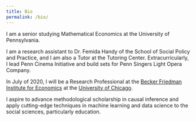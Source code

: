 ```yaml
---
title: Bio
permalink: /bio/
---
```


I am a senior studying Mathematical Economics at the University of Pennsylvania.

I am a research assistant to Dr. Femida Handy of the School of Social Policy and Practice,
and I am also a Tutor at the Tutoring Center. Extracurricularly, I lead
Penn Cinema Initiative and build sets for Penn Singers Light Opera Company.


In July of 2020, I will be a Research Professional at the [Becker Friedman Institute
for Economics](https://bfi.uchicago.edu) at the
[University of Chicago](https://www.uchicago.edu).


I aspire to advance methodological scholarship in causal inference and
apply cutting-edge techniques in machine learning and data science
to the social sciences, particularly education.
